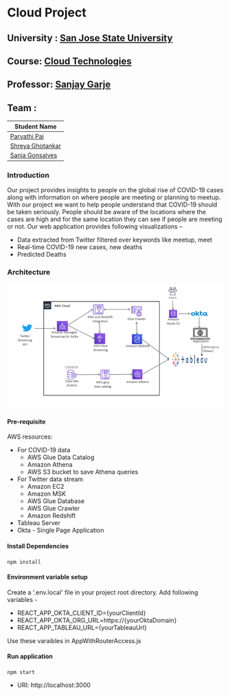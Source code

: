 # Cloud Project

## University : [San Jose State University](http://www.sjsu.edu/)
## Course: [Cloud Technologies](http://info.sjsu.edu/web-dbgen/catalog/courses/CMPE281.html)
## Professor: [Sanjay Garje](https://www.linkedin.com/in/sanjaygarje/)
## Team :
Student Name      | 
-------------     |
[Parvathi Pai](https://www.linkedin.com/in/parvathipai/)      |
[Shreya Ghotankar](https://www.linkedin.com/in/shreya-ghotankar/)  |
[Sania Gonsalves](https://www.linkedin.com/in/sania-gonsalves-8b961962/)   |

### Introduction
Our project provides insights to people on the global rise of COVID-19 cases along with information on where people are meeting or planning to meetup. With our project we want to help people understand that COVID-19 should be taken seriously. People should be aware of the locations where the cases are high and for the same location they can see if people are meeting or not.
Our web application provides following visualizations –
*	Data extracted from Twitter filtered over keywords like meetup, meet
*	Real-time COVID-19 new cases, new deaths
*	Predicted Deaths

### Architecture
![](screenshots/architecture.png)

#### Pre-requisite
AWS resources:
* For COVID-19 data
    * AWS Glue Data Catalog
    * Amazon Athena 
    * AWS S3 bucket to save Athena queries
* For Twitter data stream
   * Amazon EC2
   * Amazon MSK
   * AWS Glue Database
   * AWS Glue Crawler
   * Amazon Redshift
* Tableau Server
* Okta - Single Page Application

#### Install Dependencies
`npm install`

#### Environment variable setup
Create a '.env.local' file in your project root directory.
Add following variables -
* REACT_APP_OKTA_CLIENT_ID={yourClientId}
* REACT_APP_OKTA_ORG_URL=https://{yourOktaDomain}
* REACT_APP_TABLEAU_URL={yourTableauUrl}

Use these varaibles in AppWithRouterAccess.js

#### Run application
`npm start`
* URI: http://localhost:3000

